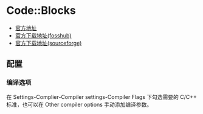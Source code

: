 # Code::Blocks

- [官方地址](http://www.codeblocks.org/)
- [官方下载地址(fosshub)](https://www.fosshub.com/Code-Blocks.html?dwl=codeblocks-20.03mingw-setup.exe)
- [官方下载地址(sourceforge)](https://sourceforge.net/projects/codeblocks/)

## 配置

### 编译选项

在 Settings-Complier-Compiler settings-Compiler Flags 下勾选需要的 C/C++ 标准，也可以在 Other compiler options 手动添加编译参数。
